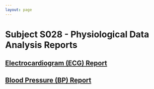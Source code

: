 ```yaml
---
layout: page
---
```


# Subject S028 - Physiological Data Analysis Reports

## [Electrocardiogram (ECG) Report](./ecg/README.md)

## [Blood Pressure (BP) Report](./bp/README.md)

